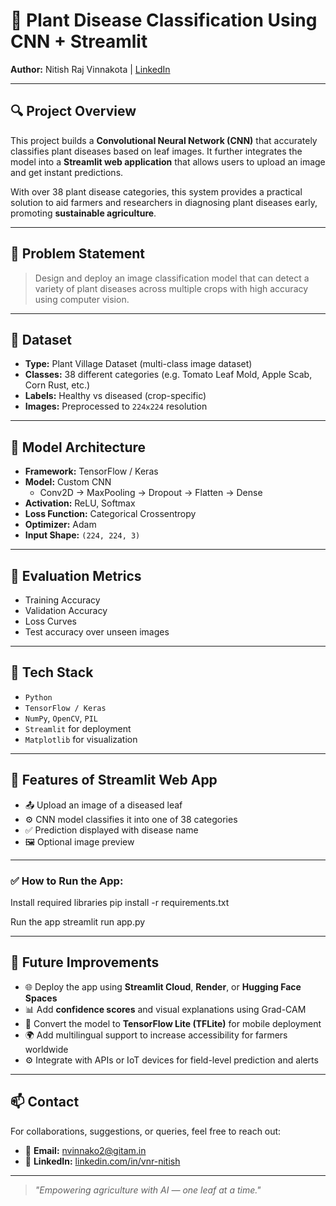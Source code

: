 # 🌿 Plant Disease Classification Using CNN + Streamlit  
**Author:** Nitish Raj Vinnakota | [LinkedIn](https://linkedin.com/in/vnr-nitish)

---

## 🔍 Project Overview

This project builds a **Convolutional Neural Network (CNN)** that accurately classifies plant diseases based on leaf images. It further integrates the model into a **Streamlit web application** that allows users to upload an image and get instant predictions.

With over 38 plant disease categories, this system provides a practical solution to aid farmers and researchers in diagnosing plant diseases early, promoting **sustainable agriculture**.

---

## 🎯 Problem Statement

> Design and deploy an image classification model that can detect a variety of plant diseases across multiple crops with high accuracy using computer vision.

---

## 🌱 Dataset

- **Type:** Plant Village Dataset (multi-class image dataset)  
- **Classes:** 38 different categories (e.g. Tomato Leaf Mold, Apple Scab, Corn Rust, etc.)  
- **Labels:** Healthy vs diseased (crop-specific)  
- **Images:** Preprocessed to `224x224` resolution

---

## 🧠 Model Architecture

- **Framework:** TensorFlow / Keras  
- **Model:** Custom CNN  
  - Conv2D → MaxPooling → Dropout → Flatten → Dense  
- **Activation:** ReLU, Softmax  
- **Loss Function:** Categorical Crossentropy  
- **Optimizer:** Adam  
- **Input Shape:** `(224, 224, 3)`

---

## 🧪 Evaluation Metrics

- Training Accuracy  
- Validation Accuracy  
- Loss Curves  
- Test accuracy over unseen images

---

## 🧰 Tech Stack

- `Python`  
- `TensorFlow / Keras`  
- `NumPy`, `OpenCV`, `PIL`  
- `Streamlit` for deployment  
- `Matplotlib` for visualization  

---

## 🚀 Features of Streamlit Web App

- 📤 Upload an image of a diseased leaf  
- ⚙️ CNN model classifies it into one of 38 categories  
- ✅ Prediction displayed with disease name  
- 🖼️ Optional image preview

---

### ✅ How to Run the App:

 Install required libraries
pip install -r requirements.txt

 Run the app
streamlit run app.py

---

## 🚀 Future Improvements

- 🌐 Deploy the app using **Streamlit Cloud**, **Render**, or **Hugging Face Spaces**
- 📊 Add **confidence scores** and visual explanations using Grad-CAM
- 📱 Convert the model to **TensorFlow Lite (TFLite)** for mobile deployment
- 🌍 Add multilingual support to increase accessibility for farmers worldwide
- ⚙️ Integrate with APIs or IoT devices for field-level prediction and alerts

---

## 📫 Contact

For collaborations, suggestions, or queries, feel free to reach out:

- 📧 **Email:** nvinnako2@gitam.in  
- 🔗 **LinkedIn:** [linkedin.com/in/vnr-nitish](https://linkedin.com/in/vnr-nitish)

---

> *"Empowering agriculture with AI — one leaf at a time."*
